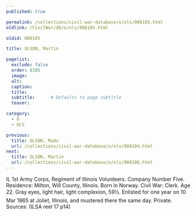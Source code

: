 ```yaml
---
published: true

permalink: /collections/civil-war-database/o/ols/008105.html
oldlink: /CivilWar/db/o/ols/008105.html

oldid: 008105

title: OLSON, Martin

pagelist:
  exclude: false
  order: 8105
  image: 
  alt:
  caption:
  title:
  subtitle:      # Defaults to page subtitle
  teaser:

category: 
  - O 
  - OLS

previous:
  title: OLSON, Mads
  url: /collections/civil-war-database/o/ols/008104.html  
next:
  title: OLSON, Martin
  url: /collections/civil-war-database/o/ols/008106.html   
---
```

IL 1st Army Corps, Regiment of Illinois Volunteers. Company Number Five. Residence: Milton, Will County, Illinois. Born in Norway. Civil War: Clerk. Age 22. Gray eyes, light hair, light complexion, 5&#146;9&frac12;&#148;. Enlisted for one year on 10 Mar 1865 at Joliet, Illinois, and mustered there the same day. Private. Sources: (ILSA reel 17 p14)
